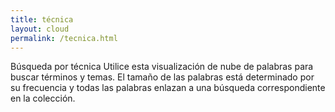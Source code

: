 ```yaml
---
title: técnica
layout: cloud
permalink: /tecnica.html
---
```


Búsqueda por técnica
Utilice esta visualización de nube de palabras para buscar términos y temas. El tamaño de las palabras está determinado por su frecuencia y todas las palabras enlazan a una búsqueda correspondiente en la colección.
